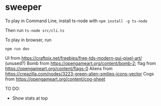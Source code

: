 # sweeper
 
To play in Command Line, install ts-node with
`npm install -g ts-node`

Then run
`ts-node src/cli.ts`

To play in browser, run

`npm run dev`

UI from https://craftpix.net/freebies/free-tds-modern-gui-pixel-art/ (unused?)
Bomb from https://opengameart.org/content/bomb-2; flag from https://opengameart.org/content/flags-0
Aliens from https://creazilla.com/nodes/3223-green-alien-smilies-icons-vector
Cogs from https://opengameart.org/content/cog-sheet

TO DO:
- Show stats at top